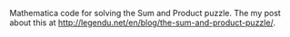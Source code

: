 Mathematica code for solving the Sum and Product puzzle. 
The my post about this at 
<http://legendu.net/en/blog/the-sum-and-product-puzzle/>.
